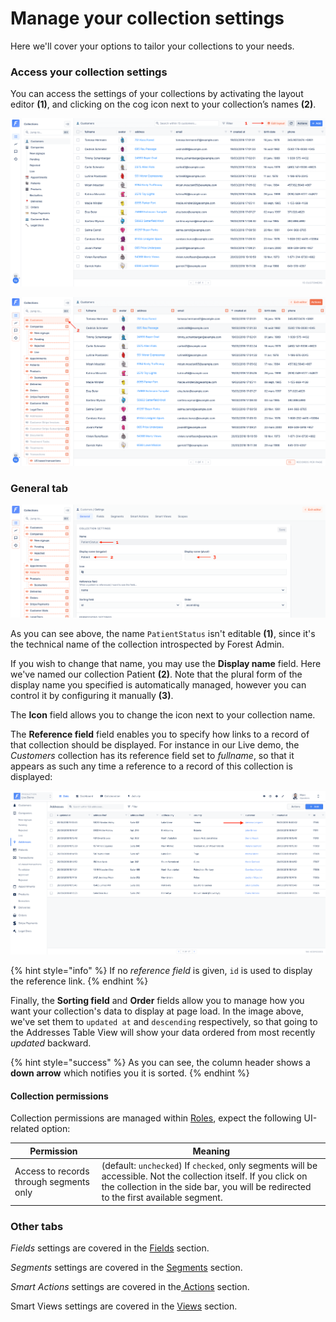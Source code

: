 # Manage your collection settings

Here we'll cover your options to tailor your collections to your needs.

### Access your collection settings

You can access the settings of your collections by activating the layout editor **(1)**, and clicking on the cog icon next to your collection’s names **(2)**.

![](<../.gitbook/assets/2022-01-27_09.50.56.png>)

![](<../.gitbook/assets/2022-01-27_09.51.41.png>)

### General tab

![](<../.gitbook/assets/2022-01-27_10.00.03.png>)

As you can see above, the name `PatientStatus` isn't editable **(1)**, since it's the technical name of the collection introspected by Forest Admin.

If you wish to change that name, you may use the **Display name** field. Here we've named our collection Patient **(2)**. Note that the plural form of the display name you specified is automatically managed, however you can control it by configuring it manually **(3)**.

The **Icon** field allows you to change the icon next to your collection name.

The **Reference field** field enables you to specify how links to a record of that collection should be displayed. For instance in our Live demo, the _Customers_ collection has its reference field set to _fullname_, so that it appears as such any time a reference to a record of this collection is displayed:

![](<../.gitbook/assets/2019-07-01_10.03.14.png>)

{% hint style="info" %}
If no _reference field_ is given, `id` is used to display the reference link.
{% endhint %}

Finally, the **Sorting field** and **Order** fields allow you to manage how you want your collection's data to display at page load. In the image above, we've set them to `updated at` and `descending` respectively, so that going to the Addresses Table View will show your data ordered from most recently _updated_ backward.&#x20;

{% hint style="success" %}
As you can see, the column header shows a **down arrow** which notifies you it is sorted.
{% endhint %}

#### Collection permissions

Collection permissions are managed within [Roles](../project-settings/teams-and-users/manage-roles.md), expect the following UI-related option:

| Permission                              | Meaning                                                                                                                                                                                                  |
| --------------------------------------- | -------------------------------------------------------------------------------------------------------------------------------------------------------------------------------------------------------- |
| Access to records through segments only | (default: `unchecked`) If `checked`, only segments will be accessible. Not the collection itself. If you click on the collection in the side bar, you will be redirected to the first available segment. |

### Other tabs

_Fields_ settings are covered in the [Fields](customize-your-fields/) section.

_Segments_ settings are covered in the [Segments](segments.md) section.

_Smart Actions_ settings are covered in the[ Actions](actions/create-and-manage-smart-actions.md) section.

Smart Views settings are covered in the [Views](../getting-started/master-your-ui/create-and-manage-smart-views.md) section.
